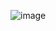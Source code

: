 ![image](https://github.com/AtharvaWOW/ShoppingX/assets/72292030/f664ac41-8818-42f2-969a-dd335b755562)
